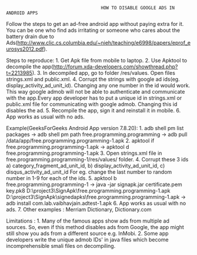                                         HOW TO DISABLE GOOGLE ADS IN ANDROID APPS
                                        
Follow the steps to get an ad-free android app without paying extra for it. You can be one who find ads irritating or someone who cares about the battery drain due to Ads(http://www.clic.cs.columbia.edu/~nieh/teaching/e6998/papers/eprof_eurosys2012.pdf).

Steps to reproduce: 1. Get Apk file from mobile to laptop. 2. Use Apktool to decompile the app(http://forum.xda-developers.com/showthread.php?t=2213985). 3. In decompiled app, go to folder /res/values. Open files strings.xml and public.xml. 4. Corrupt the strings with google ad ids(eg. display_activity_ad_unit_id). Changing any one number in the id would work. This way google admob will not be able to authenticate and communicate with the app.Every app developer has to put a unique id in strings.xml or public.xml file for communicating with google admob. Changing this id disables the ad. 5. Recompile the app, sign it and reinstall it in mobile. 6. App works as usual with no ads.

Example(GeeksForGeeks Android App version 7.8.20): 1. adb shell pm list packages -> adb shell pm path free.programming.programming -> adb pull /data/app/free.programming.programming-1.apk 2. apktool if free.programming.programming-1.apk -> apktool d free.programming.programming-1.apk 3. Open strings.xml file in free.programming.programming-1/res/values/ folder. 4. Corrupt these 3 ids a) category_fragment_ad_unit_id, b) display_activity_ad_unit_id, c) disqus_activity_ad_unit_id For eg. change the last number to random number in 1-9 for each of the ids. 5. apktool b free.programming.programming-1 -> java -jar signapk.jar certificate.pem key.pk8 D:\project3\SignApk\free.programming.programming-1.apk D:\project3\SignApk\signedapks\free.programming.programming-1.apk -> adb install com.lab.vaibhavjain.adtest-1.apk 6. App works as usual with no ads. 7. Other examples : Merriam Dictionary, Dictionary.com

Limitations : 1. Many of the famous apps show ads from multiple ad sources. So, even if this method disables ads from Google, the app might still show you ads from a different source e.g. InMobi. 2. Some app developers write the unique admob IDs' in java files which become incomprehensible smali files on decompiling.

